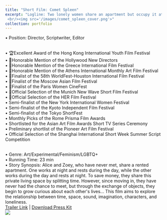 ```yaml
---
title: "Short Film: Comet Spleen"
excerpt: "Logline: Two lonely women share an apartment but occupy it at different times, their presence lingering in the room like an ungraspable connection felt only through imagination.
 <br/><img src='/images/comet_spleen_cover.png'>"
collection: portfolio
---
```


• Position: Director, Scriptwriter, Editor <br> <br>

• 🏆Excellent Award of the Hong Kong International Youth Film Festival <br>
• 🏅Honorable Mention of the Hollywood New Directors <br>
•	🏅Honorable Mention of the Greece International Film Festival <br>
• 🏅Honorable Mention of the Athens International Monthly Art Film Festival <br>
• 🏅Finalist of the 58th WorldFest-Houston International Film Festival <br>
• 🏅Finalist of the Moscow Asian Film Festival <br>
• 🏅Finalist of the Paris Women CineFest <br>
• 🌟Official Selection of the Munich New Wave Short Film Festival <br>
• 🌟Official Selection of the HER Film Festival <br>
• Semi-finalist of the New York International Women Festival <br>
• Semi-finalist of the Kyoto Independent Film Festival <br>
• Semi-finalist of the Tokyo ShortFest <br>
• Monthly Picks of the Rome Prisma Film Awards <br>
• Shortlisted for the Asian Art Film Awards Short TV Series Ceremony <br>
• Preliminary shortlist of the Pioneer Art Film Festival <br>
• Official Selection of the Shanghai International Short Week Summer Script Competition <br> <br>

• Genre: Art/Experimental/Feminism/LGBTQ+ <br>
• Running Time: 23 min <br>
• Story Synopsis: Alice and Zoey, who have never met, share a rented apartment. One works at night and rests during the day, while the other works during the day and rests at night. To save money, they share this private living space by splitting time. However, since moving in, they have never had the chance to meet, but through the exchange of objects, they begin to grow curious about each other's lives... This film aims to explore the relationship between time, space, sound, imagination, characters, and loneliness.
<br> [Trailer Link](https://youtu.be/aGz3TnySiJw?si=lwegq9cexjBGsq6i) | [Download Press Kit](http://JohnnyZhang728.github.io/files/Film_Introduction.pdf)
<br> <img src='/images/comet_spleen_stills.png'>
